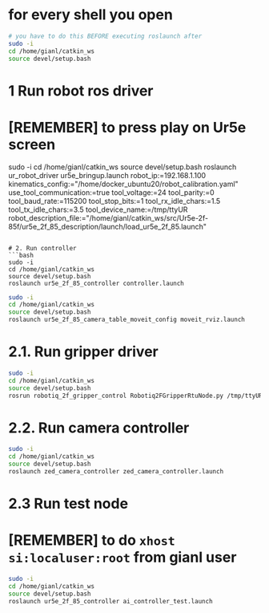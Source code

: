 # for every shell you open
```bash
# you have to do this BEFORE executing roslaunch after
sudo -i
cd /home/gianl/catkin_ws
source devel/setup.bash
```

# 1 Run robot ros driver
# [REMEMBER] to press play on Ur5e screen
sudo -i
cd /home/gianl/catkin_ws
source devel/setup.bash
roslaunch ur_robot_driver ur5e_bringup.launch robot_ip:=192.168.1.100 kinematics_config:="/home/docker_ubuntu20/robot_calibration.yaml" use_tool_communication:=true tool_voltage:=24 tool_parity:=0 tool_baud_rate:=115200 tool_stop_bits:=1 tool_rx_idle_chars:=1.5 tool_tx_idle_chars:=3.5 tool_device_name:=/tmp/ttyUR robot_description_file:="/home/gianl/catkin_ws/src/Ur5e-2f-85f/ur5e_2f_85_description/launch/load_ur5e_2f_85.launch"
```

# 2. Run controller
```bash
sudo -i
cd /home/gianl/catkin_ws
source devel/setup.bash
roslaunch ur5e_2f_85_controller controller.launch 
```

```bash
sudo -i
cd /home/gianl/catkin_ws
source devel/setup.bash
roslaunch ur5e_2f_85_camera_table_moveit_config moveit_rviz.launch 
``` 

# 2.1. Run gripper driver
```bash
sudo -i
cd /home/gianl/catkin_ws
source devel/setup.bash
rosrun robotiq_2f_gripper_control Robotiq2FGripperRtuNode.py /tmp/ttyUR
```

# 2.2. Run camera controller
```bash
sudo -i
cd /home/gianl/catkin_ws
source devel/setup.bash
roslaunch zed_camera_controller zed_camera_controller.launch
```

# 2.3 Run test node
# [REMEMBER] to do `xhost si:localuser:root` from gianl user
```bash
sudo -i
cd /home/gianl/catkin_ws
source devel/setup.bash
roslaunch ur5e_2f_85_controller ai_controller_test.launch
```